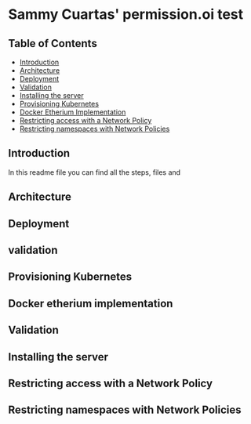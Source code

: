 # Sammy Cuartas' permission.oi test 

## Table of Contents

* [Introduction](#introduction)
* [Architecture](#architecture)
* [Deployment](#deployment)
* [Validation](#validation)
* [Installing the server](#installing-the-server)
* [Provisioning Kubernetes](#Provisioning-Kubernetes)
* [Docker Etherium Implementation](#Docker-Etherium-Implementation)
* [Restricting access with a Network Policy](#restricting-access-with-a-network-policy)
* [Restricting namespaces with Network Policies](#restricting-namespaces-with-network-policies)


<!-- TOC -->

## Introduction

In this readme file you can find all the steps, files and

## Architecture


## Deployment


## validation


## Provisioning Kubernetes

## Docker etherium implementation

## Validation


## Installing the server


## Restricting access with a Network Policy


## Restricting namespaces with Network Policies


